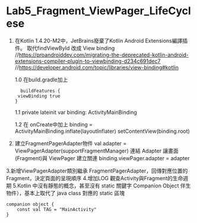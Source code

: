 # Lab5_Fragment_ViewPager_LifeCyclese

1. 在Kotlin 1.4.20-M2中，JetBrains廢棄了Kotlin Android Extensions編譯插件。
   取代findViewById 改成 View binding
   //https://proandroiddev.com/migrating-the-deprecated-kotlin-android-extensions-compiler-plugin-to-viewbinding-d234c691dec7
   //https://developer.android.com/topic/libraries/view-binding#kotlin
   
     1.0 在build.gradle加上
     
         buildFeatures {
        viewBinding true
       }
       
     1.1
        private lateinit var binding: ActivityMainBinding
        
     1.2 在 onCreate中加上
         binding = ActivityMainBinding.inflate(layoutInflater)
         setContentView(binding.root)
      
2. 建立FragmentPagerAdapter物件
   val adapter = ViewPagerAdapter(supportFragmentManager)
   連結 Adapter 讓畫面(Fragment)與 ViewPager 建立關連
   binding.viewPager.adapter = adapter
   
3.新增ViewPagerAdapter類別繼承 FragmentPagerAdapter，回傳對應位置的Fragment，決定頁面的呈現順序
4.增加LOG 觀查Activity與Fragment的生命週期
5.Kotlin 中沒有靜態的概念，甚至沒有 static 關鍵字
  Companion Object 伴生物件），基本上取代了 java class 對應的 static 區塊
  
    companion object {
        const val TAG = "MainActivity"
    }
